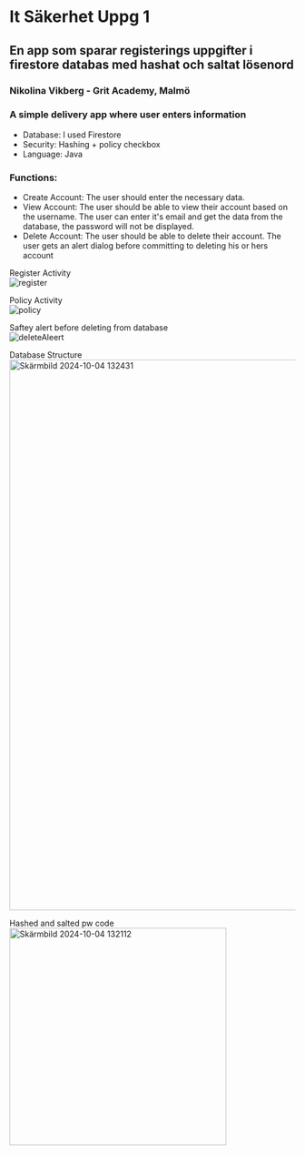 # It Säkerhet Uppg 1 
## En app som sparar registerings uppgifter i firestore databas med hashat och saltat lösenord
### Nikolina Vikberg - Grit Academy, Malmö

### A simple delivery app where user enters information 
- Database: I used Firestore
- Security: Hashing + policy checkbox 
- Language: Java<br>
### Functions:
- Create Account: The user should enter the necessary data.
- View Account: The user should be able to view their account based on the username. The user can enter it's email and get the data from the database, the password will not be displayed.
- Delete Account: The user should be able to delete their account. The user gets an alert dialog before committing to deleting his or hers account


Register Activity<br>
![register](https://github.com/user-attachments/assets/74ac70b8-ebbd-46ed-813e-c87c45ee5b2a)

Policy Activity<br>
![policy](https://github.com/user-attachments/assets/53c8acd4-220c-4e5f-9181-b6b6c5d83666)

Saftey alert before deleting from database<br>
![deleteAleert](https://github.com/user-attachments/assets/ef0c60d5-c14a-4c80-87ce-365535eaff33)

Database Structure<br>
<img width="968" alt="Skärmbild 2024-10-04 132431" src="https://github.com/user-attachments/assets/bee9ebd4-c749-4dc9-bd63-13249396dca1">

Hashed and salted pw code<br>
<img width="382" alt="Skärmbild 2024-10-04 132112" src="https://github.com/user-attachments/assets/1aa50fd9-fabe-4077-8093-d3aca2618115">


